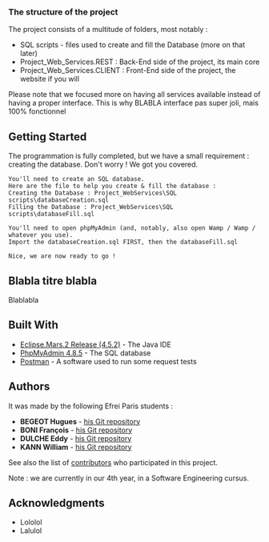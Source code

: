 ### The structure of the project
The project consists of a multitude of folders, most notably :
* SQL scripts - files used to create and fill the Database (more on that later)
* Project_Web_Services.REST : Back-End side of the project, its main core
* Project_Web_Services.CLIENT : Front-End side of the project, the website if you will

Please note that we focused more on having all services available instead of having a proper interface.
This is why BLABLA interface pas super joli, mais 100% fonctionnel



## Getting Started
The programmation is fully completed, but we have a small requirement : creating the database.
Don't worry ! We got you covered.


```
You'll need to create an SQL database.
Here are the file to help you create & fill the database :
Creating the Database : Project_WebServices\SQL scripts\databaseCreation.sql
Filling the Database : Project_WebServices\SQL scripts\databaseFill.sql

You'll need to open phpMyAdmin (and, notably, also open Wamp / Wamp / whatever you use).
Import the databaseCreation.sql FIRST, then the databaseFill.sql

Nice, we are now ready to go !
```


## Blabla titre blabla
Blablabla



## Built With

* [Eclipse.Mars.2 Release (4.5.2)](https://www.eclipse.org/mars/) - The Java IDE
* [PhpMyAdmin 4.8.5](https://https://www.phpmyadmin.net) - The SQL database
* [Postman](https://learning.getpostman.com) - A software used to run some request tests
  


## Authors

It was made by the following Efrei Paris students :
* **BEGEOT Hugues** - [his Git repository](https://github.com/opsilonn)
* **BONI François** - [his Git repository](https://github.com/scorpionsdu78)
* **DULCHE Eddy** - [his Git repository](https://github.com/DulcheE)
* **KANN William** - [his Git repository](https://github.com/williamkann)

See also the list of [contributors](https://github.com/opsilonn/Project_WebServices/graphs/contributors) who participated in this project.

Note : we are currently in our 4th year, in a Software Engineering cursus.



## Acknowledgments

* Lololol
* Lalulol
